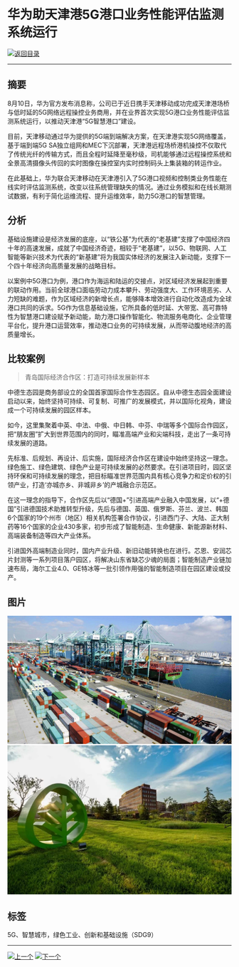 # 华为助天津港5G港口业务性能评估监测系统运行

[![返回目录](http://img.shields.io/badge/点击-返回目录-875A7B.svg?style=flat&colorA=8F8F8F)](/)

----------

## 摘要

8月10日，华为官方发布消息称，公司已于近日携手天津移动成功完成天津港场桥与低时延的5G网络远程操控业务商用，并在业界首次实现5G港口业务性能评估监测系统运行，以推动天津港“5G智慧港口”建设。

目前，天津移动通过华为提供的5G端到端解决方案，在天津港实现5G网络覆盖，基于端到端5G SA独立组网和MEC下沉部署，天津港远程场桥港机操控不仅取代了传统光纤的传输方式，而且全程时延降至毫秒级，司机能够通过远程操控系统和全景高清摄像头传回的实时图像在操控室内实时控制码头上集装箱的转运作业。

在此基础上，华为联合天津移动在天津港引入了5G港口视频和控制类业务性能在线实时评估监测系统，改变以往系统管理缺失的情况。通过业务模拟和在线长期测试数据，有利于简化运维流程、提升运维效率，助力5G港口的智慧管理。

## 分析

基础设施建设是经济发展的底座，以“铁公基”为代表的“老基建”支撑了中国经济四十年的高速发展，成就了中国经济奇迹，相较于“老基建”，以5G、物联网、人工智能等新兴技术为代表的“新基建”将为我国实体经济的发展注入新动能，支撑下一个四十年经济向高质量发展的战略目标。

以案例中5G港口为例，港口作为海运和陆运的交接点，对区域经济发展起到重要的联动作用。当前全球港口面临劳动力成本攀升、劳动强度大、工作环境恶劣、人力短缺的难题，作为区域经济的新增长点，能够降本增效进行自动化改造成为全球港口共同的诉求。5G作为信息基础设施，它所具备的低时延、大带宽、高可靠特性为智慧港口建设赋予新动能，助力港口操作智能化、物流服务电商化、企业管理平台化，提升港口运营效率，推动港口业务的可持续发展，从而带动腹地经济的高质量增长。

## 比较案例

> 青岛国际经济合作区：打造可持续发展新样本

中德生态园是商务部设立的全国首家国际合作生态园区。自从中德生态园全面建设启动以来，始终坚持可持续、可复制、可推广的发展模式，并以国际化视角，建设成一个可持续发展的园区样本。

如今，这里集聚着中英、中法、中俄、中日韩、中芬、中瑞等多个国际合作园区，把“朋友圈”扩大到世界范围内的同时，瞄准高端产业和尖端科技，走出了一条可持续发展的道路。

先标准、后规划、再设计、后实施，国际经济合作区在建设中始终坚持这一理念。绿色施工、绿色建筑、绿色产业是可持续发展的必然要求。在引进项目时，园区坚持环保和可持续发展的理念，把目标瞄准世界范围内具有核心竞争力和定价权的引领产业，打造‘亦城亦乡、非城非乡’的产城融合示范区。

在这一理念的指导下，合作区先后以“德国+”引进高端产业融入中国发展，以“+德国”引进德国技术助推转型升级，先后与德国、英国、俄罗斯、芬兰、波兰、韩国6个国家的19个州市（地区）相关机构签署合作协议，引进西门子、大陆、正大制药等16个国家的企业430多家，初步形成了智能制造、生命健康、新能源新材料、高端装备制造等四大产业体系。

引进国外高端制造业同时，国内产业升级、新旧动能转换也在进行。芯恩、安润芯片封测等一系列项目落户园区，将解决山东省缺芯少魂的局面；智能制造产业链加速布局，海尔工业4.0、GE特冰等一批引领作用强的智能制造项目在园区建设或投产。


## 图片

![图片](9.3.1.jpg)
![图片](9.3.2.jpg)

## 标签

5G、智慧城市，绿色工业、创新和基础设施（SDG9）


----------

 [![上一个](http://img.shields.io/badge/查看-上一个-875A7B.svg?style=flat&colorA=8F8F8F)](https://doc.shanghaiopen.org.cn/case/9/2.html)
 [![下一个](http://img.shields.io/badge/查看-下一个-875A7B.svg?style=flat&colorA=8F8F8F)](https://doc.shanghaiopen.org.cn/case/10/1.html)
 
 
